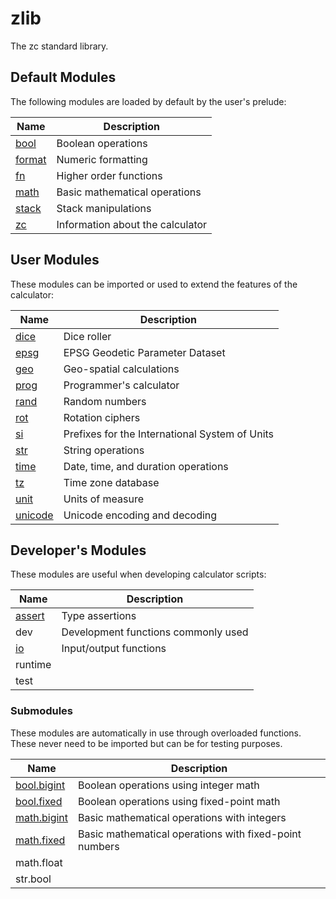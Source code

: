 # zlib

The zc standard library.

## Default Modules

The following modules are loaded by default by the user's prelude:

| Name                           | Description
|--------------------------------|--------------------------------------
| [bool](zlib/bool.md)           | Boolean operations
| [format](zlib/format.md)       | Numeric formatting
| [fn](zlib/fn.md)               | Higher order functions
| [math](zlib/math.md)           | Basic mathematical operations
| [stack](zlib/stack.md)         | Stack manipulations
| [zc](zlib/zc.md)               | Information about the calculator

## User Modules

These modules can be imported or used to extend the features of the
calculator:

| Name                           | Description
|--------------------------------|----------------------------------------
| [dice](zlib/dice.md)           | Dice roller
| [epsg](zlib/epsg.md)           | EPSG Geodetic Parameter Dataset
| [geo](zlib/geo.md)             | Geo-spatial calculations
| [prog](zlib/prog.md)           | Programmer's calculator
| [rand](zlib/rand.md)           | Random numbers
| [rot](zlib/rot.md)             | Rotation ciphers
| [si](zlib/si.md)               | Prefixes for the International System of Units
| [str](zlib/str.md)             | String operations
| [time](zlib/time.md)           | Date, time, and duration operations
| [tz](zlib/tz.md)               | Time zone database
| [unit](zlib/unit.md)           | Units of measure
| [unicode](zlib/unicode.md)     | Unicode encoding and decoding

## Developer's Modules

These modules are useful when developing calculator scripts:

| Name                           | Description
|--------------------------------|----------------------------------------
| [assert](zlib/assert.md)       | Type assertions
| dev                            | Development functions commonly used
| [io](zlib/io.md)               | Input/output functions
| runtime                        |
| test                           |

### Submodules

These modules are automatically in use through overloaded functions. These
never need to be imported but can be for testing purposes.

| Name                               | Description
|------------------------------------|----------------------------------------
| [bool.bigint](zlib/bool-bigint.md) | Boolean operations using integer math
| [bool.fixed](zlib/bool-fixed.md)   | Boolean operations using fixed-point math
| [math.bigint](zlib/math-bigint.md) | Basic mathematical operations with integers
| [math.fixed](zlib/math-fixed.md)   | Basic mathematical operations with fixed-point numbers
| math.float                         |
| str.bool                           |

